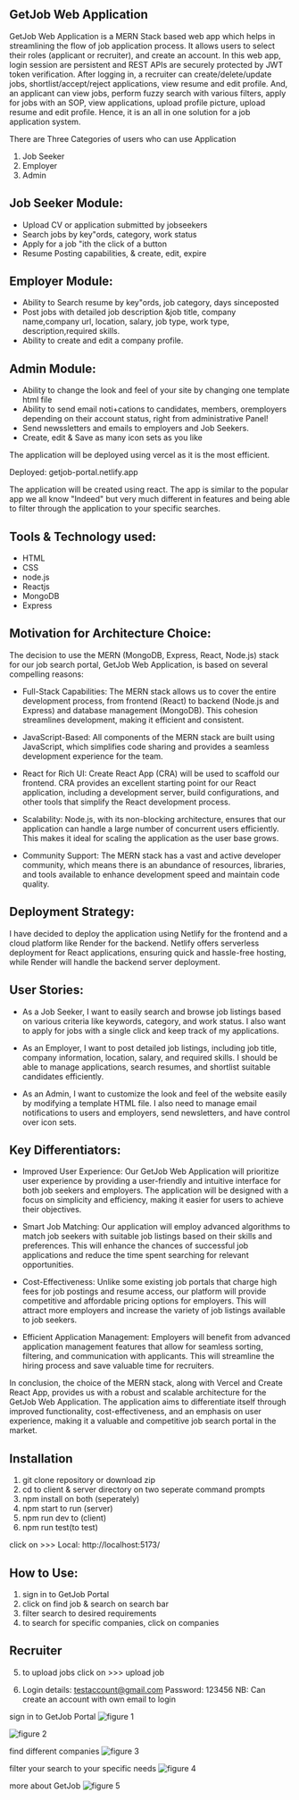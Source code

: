 ## GetJob Web Application
GetJob Web Application is a MERN Stack based web app which helps in streamlining the flow of job application process. It allows users to select their roles (applicant or recruiter), and create an account. In this web app, login session are persistent and REST APIs are securely protected by JWT token verification. After logging in, a recruiter can create/delete/update jobs, shortlist/accept/reject applications, view resume and edit profile. And, an applicant can view jobs, perform fuzzy search with various filters, apply for jobs with an SOP, view applications, upload profile picture, upload resume and edit profile. Hence, it is an all in one solution for a job application system.

There are Three Categories of users who can use Application
1. Job Seeker
2. Employer
3. Admin

 
## Job Seeker Module:
- Upload CV or application submitted by jobseekers
- Search jobs by key"ords, category, work status
- Apply for a job "ith the click of a button
- Resume Posting capabilities, & create, edit, expire
 
## Employer Module:
- Ability to Search resume by key"ords, job category, days sinceposted
- Post jobs with detailed job description &job title, company name,company url, location, salary, job type, work type, description,required skills.
- Ability to create and edit a company profile.

## Admin Module:
- Ability to change the look and feel of your site by changing one template html file
- Ability to send email noti+cations to candidates, members, oremployers depending on their account status, right from administrative Panel!
- Send newssletters and emails to employers and Job Seekers.
- Create, edit & Save as many icon sets as you like

The application will be deployed using vercel as it is the most efficient.

Deployed: getjob-portal.netlify.app

The application will be created using react. The app is similar to the popular app we all know "Indeed" but very much different in features and being able to filter through the application to your specific searches.

## Tools & Technology used: 
- HTML
- CSS
- node.js
- Reactjs
- MongoDB
- Express

## Motivation for Architecture Choice:

The decision to use the MERN (MongoDB, Express, React, Node.js) stack for our job search portal, GetJob Web Application, is based on several compelling reasons:

- Full-Stack Capabilities: The MERN stack allows us to cover the entire development process, from frontend (React) to backend (Node.js and Express) and database management (MongoDB). This cohesion streamlines development, making it efficient and consistent.

- JavaScript-Based: All components of the MERN stack are built using JavaScript, which simplifies code sharing and provides a seamless development experience for the team.

- React for Rich UI: Create React App (CRA) will be used to scaffold our frontend. CRA provides an excellent starting point for our React application, including a development server, build configurations, and other tools that simplify the React development process.

- Scalability: Node.js, with its non-blocking architecture, ensures that our application can handle a large number of concurrent users efficiently. This makes it ideal for scaling the application as the user base grows.

- Community Support: The MERN stack has a vast and active developer community, which means there is an abundance of resources, libraries, and tools available to enhance development speed and maintain code quality.

## Deployment Strategy:

I have decided to deploy the application using Netlify for the frontend and a cloud platform like Render for the backend. Netlify offers serverless deployment for React applications, ensuring quick and hassle-free hosting, while Render  will handle the backend server deployment.

## User Stories:

- As a Job Seeker, I want to easily search and browse job listings based on various criteria like keywords, category, and work status. I also want to apply for jobs with a single click and keep track of my applications.

- As an Employer, I want to post detailed job listings, including job title, company information, location, salary, and required skills. I should be able to manage applications, search resumes, and shortlist suitable candidates efficiently.

- As an Admin, I want to customize the look and feel of the website easily by modifying a template HTML file. I also need to manage email notifications to users and employers, send newsletters, and have control over icon sets.

## Key Differentiators:

- Improved User Experience: Our GetJob Web Application will prioritize user experience by providing a user-friendly and intuitive interface for both job seekers and employers. The application will be designed with a focus on simplicity and efficiency, making it easier for users to achieve their objectives.

- Smart Job Matching: Our application will employ advanced algorithms to match job seekers with suitable job listings based on their skills and preferences. This will enhance the chances of successful job applications and reduce the time spent searching for relevant opportunities.

- Cost-Effectiveness: Unlike some existing job portals that charge high fees for job postings and resume access, our platform will provide competitive and affordable pricing options for employers. This will attract more employers and increase the variety of job listings available to job seekers.

- Efficient Application Management: Employers will benefit from advanced application management features that allow for seamless sorting, filtering, and communication with applicants. This will streamline the hiring process and save valuable time for recruiters.

In conclusion, the choice of the MERN stack, along with Vercel and Create React App, provides us with a robust and scalable architecture for the GetJob Web Application. The application aims to differentiate itself through improved functionality, cost-effectiveness, and an emphasis on user experience, making it a valuable and competitive job search portal in the market.

## Installation

1. git clone repository or download zip
2. cd to client & server directory on two seperate command prompts
3. npm install on both (seperately)
4. npm start to run (server)
5. npm run dev to (client)
6. npm run test(to test)

click on >>>  Local:   http://localhost:5173/

## How to Use:
1. sign in to GetJob Portal
2. click on find job & search on search bar
3. filter search to desired requirements
4. to search for specific companies, click on companies
## Recruiter
5. to upload jobs click on >>> upload job

6. Login details: testaccount@gmail.com
   Password: 123456
   NB: Can create an account with own email to login


sign in to GetJob Portal
![figure 1](<sign in search.JPG>)

![figure 2](<recruiter posts jobs.JPG>)

find different companies
![figure 3](<find companies.JPG>)

filter your search to your specific needs
![figure 4](<filter search.JPG>)

more about GetJob
![figure 5](<about on GetJob.JPG>)
